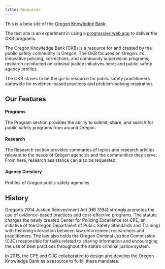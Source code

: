 ```yaml
---
title: Resources
---
```


This is a beta site of the [Oregon Knowledge Bank](http://okb.oregon.gov).

The test site is an experiment in using a [progressive web app](https://developers.google.com/web/progressive-web-apps/) to deliver the OKB programs.

The Oregon Knowledge Bank (OKB) is a resource for and created by the public safety community in Oregon. The OKB focuses on Oregon: its innovative policing, corrections, and community supervision programs; research conducted on criminal justice initiatives here; and public safety agency profiles.

The OKB strives to be the go-to resource for public safety practitioners statewide for evidence-based practices and problem-solving inspiration.

## Our Features

#### Programs

The Program section provides the ability to submit, share, and search for public safety programs from around Oregon.

#### Research

The Research section provides summaries of topics and research articles relevant to the needs of Oregon agencies and the communities they serve. From here, research assistance can also be requested.

#### Agency Directory

Profiles of Oregon public safety agencies

## History

Oregon’s 2014 Justice Reinvestment Act (HB 3194) strongly promotes the use of evidence-based practices and cost-effective programs. The statute charges the newly created Center for Policing Excellence (or CPE, an initiative of the Oregon Department of Public Safety Standards and Training) with fostering interaction between law enforcement researchers and practitioners. The law also holds the Oregon Criminal Justice Commission (CJC) responsible for tasks related to sharing information and encouraging the use of best practices throughout the state’s criminal justice system.

In 2015, the CPE and CJC collaborated to design and develop the Oregon Knowledge Bank as a resource to fulfill these mandates.
